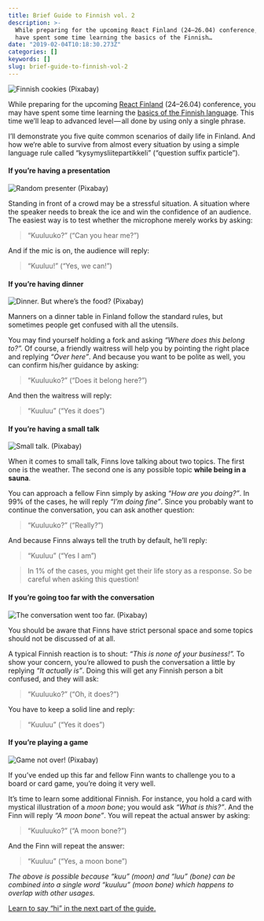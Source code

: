 ```yaml
---
title: Brief Guide to Finnish vol. 2
description: >-
  While preparing for the upcoming React Finland (24–26.04) conference, you may
  have spent some time learning the basics of the Finnish…
date: "2019-02-04T10:18:30.273Z"
categories: []
keywords: []
slug: brief-guide-to-finnish-vol-2
---
```


![Finnish cookies ([Pixabay](https://pixabay.com/en/gingerbread-cookie-flag-of-finland-3023207/))](img/1__copWTZQ4r2y9RD0fKmrkbw.jpeg)

While preparing for the upcoming [React Finland](https://react-finland.fi/) (24–26.04) conference, you may have spent some time learning the [basics of the Finnish language](/blog/brief-guide-to-finnish-vol--1---basics-7f43f37d5017/). This time we’ll leap to advanced level — all done by using only a single phrase.

I’ll demonstrate you five quite common scenarios of daily life in Finland. And how we‘re able to survive from almost every situation by using a simple language rule called “kysymysliitepartikkeli” (“question suffix particle”).

#### If you’re having a presentation

![Random presenter ([Pixabay](https://pixabay.com/en/conference-public-speaking-2705706/))](img/1__qEsLz60cp__O1dwHhZC1hDw.jpeg)

Standing in front of a crowd may be a stressful situation. A situation where the speaker needs to break the ice and win the confidence of an audience. The easiest way is to test whether the microphone merely works by asking:

> “Kuuluuko?” (“Can you hear me?”)

And if the mic is on, the audience will reply:

> “Kuuluu!” (“Yes, we can!”)

#### If you’re having dinner

![Dinner. But where’s the food? ([Pixabay](https://pixabay.com/en/restaurant-wine-glasses-served-449952/))](img/1__FPpz__vC3KNP4hDTUCSBCIg.jpeg)

Manners on a dinner table in Finland follow the standard rules, but sometimes people get confused with all the utensils.

You may find yourself holding a fork and asking _“Where does this belong to?”._ Of course, a friendly waitress will help you by pointing the right place and replying _“Over here”_. And because you want to be polite as well, you can confirm his/her guidance by asking:

> “Kuuluuko?” (“Does it belong here?”)

And then the waitress will reply:

> “Kuuluu” (“Yes it does”)

#### If you’re having a small talk

![Small talk. ([Pixabay](https://pixabay.com/en/young-man-male-boy-japanese-anime-3818482/))](img/1__Tj9TieZBvejCBVY2pdl2ow.jpeg)

When it comes to small talk, Finns love talking about two topics. The first one is the weather. The second one is any possible topic **while being in a sauna**.

You can approach a fellow Finn simply by asking _“How are you doing?”_. In 99% of the cases, he will reply _“I’m doing fine”_. Since you probably want to continue the conversation, you can ask another question:

> “Kuuluuko?” (“Really?”)

And because Finns always tell the truth by default, he’ll reply:

> “Kuuluu” (“Yes I am”)

> In 1% of the cases, you might get their life story as a response. So be careful when asking this question!

#### If you’re going too far with the conversation

![The conversation went too far. ([Pixabay](https://pixabay.com/en/talk-telephone-communication-phone-845619/))](img/1__GSCVwnK1mU96AayUlW1xnQ.jpeg)

You should be aware that Finns have strict personal space and some topics should not be discussed of at all.

A typical Finnish reaction is to shout: _“This is none of your business!”._ To show your concern, you’re allowed to push the conversation a little by replying _“It actually is”_. Doing this will get any Finnish person a bit confused, and they will ask:

> “Kuuluuko?” (“Oh, it does?”)

You have to keep a solid line and reply:

> “Kuuluu” (“Yes it does”)

#### If you’re playing a game

![Game not over! ([Pixabay](https://pixabay.com/en/children-win-success-video-game-593313/))](img/1__Qxz__AwMSypWEHpIIwcCmzQ.jpeg)

If you’ve ended up this far and fellow Finn wants to challenge you to a board or card game, you’re doing it very well.

It’s time to learn some additional Finnish. For instance, you hold a card with mystical illustration of a _moon bone_; you would ask _“What is this?”_. And the Finn will reply _“A moon bone”_. You will repeat the actual answer by asking:

> “Kuuluuko?” (“A moon bone?”)

And the Finn will repeat the answer:

> “Kuuluu” (“Yes, a moon bone”)

_The above is possible because “kuu” (moon) and “luu” (bone) can be combined into a single word “kuuluu” (moon bone) which happens to overlap with other usages._

[Learn to say “hi” in the next part of the guide.](/blog/brief-guide-to-finnish-vol--3-1e16a61c661d/)
